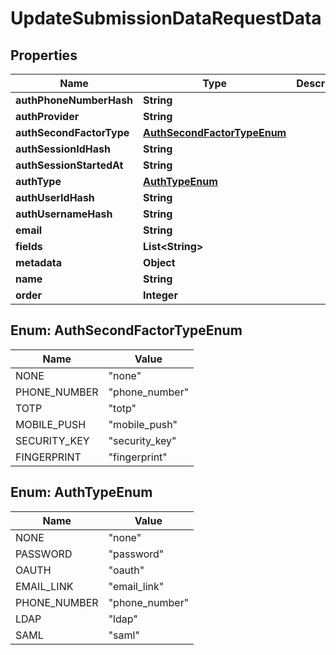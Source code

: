 

# UpdateSubmissionDataRequestData


## Properties

Name | Type | Description | Notes
------------ | ------------- | ------------- | -------------
**authPhoneNumberHash** | **String** |  |  [optional]
**authProvider** | **String** |  |  [optional]
**authSecondFactorType** | [**AuthSecondFactorTypeEnum**](#AuthSecondFactorTypeEnum) |  |  [optional]
**authSessionIdHash** | **String** |  |  [optional]
**authSessionStartedAt** | **String** |  |  [optional]
**authType** | [**AuthTypeEnum**](#AuthTypeEnum) |  |  [optional]
**authUserIdHash** | **String** |  |  [optional]
**authUsernameHash** | **String** |  |  [optional]
**email** | **String** |  |  [optional]
**fields** | **List&lt;String&gt;** |  |  [optional]
**metadata** | **Object** |  |  [optional]
**name** | **String** |  |  [optional]
**order** | **Integer** |  |  [optional]



## Enum: AuthSecondFactorTypeEnum

Name | Value
---- | -----
NONE | &quot;none&quot;
PHONE_NUMBER | &quot;phone_number&quot;
TOTP | &quot;totp&quot;
MOBILE_PUSH | &quot;mobile_push&quot;
SECURITY_KEY | &quot;security_key&quot;
FINGERPRINT | &quot;fingerprint&quot;



## Enum: AuthTypeEnum

Name | Value
---- | -----
NONE | &quot;none&quot;
PASSWORD | &quot;password&quot;
OAUTH | &quot;oauth&quot;
EMAIL_LINK | &quot;email_link&quot;
PHONE_NUMBER | &quot;phone_number&quot;
LDAP | &quot;ldap&quot;
SAML | &quot;saml&quot;



